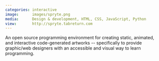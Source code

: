 ```yaml
---
categories: interactive
image:      images/spryte.png
media:      Design & development, HTML, CSS, JavaScript, Python
view:       http://spryte.tabreturn.com
---
```

An open source programming environment for creating static, animated, and
interactive code-generated artworks -- specifically to provide graphic/web
designers with an accessible and visual way to learn programming.
